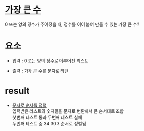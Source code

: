 # [가장 큰 수](https://school.programmers.co.kr/learn/courses/10302/lessons/62948)

0 또는 양의 정수가 주어졌을 때, 정수를 이어 붙여 만들 수 있는 가장 큰 수?

# 요소

- 입력 : 0 또는 양의 정수로 이루어진 리스트

- 출력 : 가장 큰 수를 문자로 리턴

# result

- [문자로 순서를 정렬](/src/main/java/org/fstSolution.java)
<br/> 입력받은 리스트의 숫자들을 문자로 변환해서 큰 순서대로 조합
<br/> 첫번째 테스트 통과 두번째 테스트 실패
<br/> 두번째 테스트 중 34 30 3 순서로 정렬됨